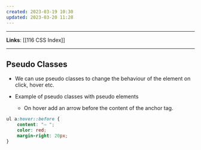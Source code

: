 ```yaml
---
created: 2023-03-19 10:30
updated: 2023-03-20 11:28
---
```

---
**Links**: [[116 CSS Index]]

---
## Pseudo Classes
- We can use pseudo classes to change the behaviour of the element on click, hover etc.

- Example of pseudo classes with pseudo elements
	- On hover add an arrow before the content of the anchor tag.
```css
ul a:hover::before {
	content: "⇨ ";
	color: red;
	margin-right: 20px;
}
```